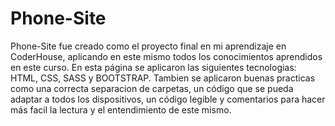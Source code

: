 # Phone-Site

Phone-Site fue creado como el proyecto final en mi aprendizaje en CoderHouse, aplicando en este mismo todos los conocimientos aprendidos en este curso.
En esta página se aplicaron las siguientes tecnologias: HTML, CSS, SASS y BOOTSTRAP.
Tambien se aplicaron buenas practicas como una correcta separacion de carpetas, un código que se pueda adaptar a todos los dispositivos, un código legible y comentarios para hacer más facil la lectura y el entendimiento de este mismo.
